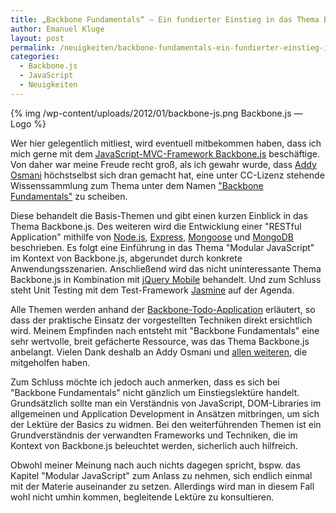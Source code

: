 ```yaml
---
title: „Backbone Fundamentals“ – Ein fundierter Einstieg in das Thema Backbone.js
author: Emanuel Kluge
layout: post
permalink: /neuigkeiten/backbone-fundamentals-ein-fundierter-einstieg-in-das-thema-backbone-js/
categories:
  - Backbone.js
  - JavaScript
  - Neuigkeiten
---
```


{% img /wp-content/uploads/2012/01/backbone-js.png Backbone.js &mdash; Logo %}

Wer hier gelegentlich mitliest, wird eventuell mitbekommen haben, dass ich mich gerne mit dem [JavaScript-MVC-Framework Backbone.js][backbone] beschäftige. Von daher war meine Freude recht groß, als ich gewahr wurde, dass [Addy Osmani][addyosmani] höchstselbst sich dran gemacht hat, eine unter CC-Lizenz stehende Wissenssammlung zum Thema unter dem Namen ["Backbone Fundamentals"][backbone_fundamentals] zu scheiben.

Diese behandelt die Basis-Themen und gibt einen kurzen Einblick in das Thema Backbone.js. Des weiteren wird die Entwicklung einer "RESTful Application" mithilfe von [Node.js][nodejs], [Express][expressjs], [Mongoose][mongoosejs] und [MongoDB][mongodb] beschrieben. Es folgt eine Einführung in das Thema "Modular JavaScript" im Kontext von Backbone.js, abgerundet durch konkrete Anwendungsszenarien. Anschließend wird das nicht uninteressante Thema Backbone.js in Kombination mit [jQuery Mobile][jquerymobile] behandelt. Und zum Schluss steht Unit Testing mit dem Test-Framework [Jasmine][jasmine] auf der Agenda.

Alle Themen werden anhand der [Backbone-Todo-Application][backbone_todo] erläutert, so dass der praktische Einsatz der vorgestellten Techniken direkt ersichtlich wird. Meinem Empfinden nach entsteht mit "Backbone Fundamentals" eine sehr wertvolle, breit gefächerte Ressource, was das Thema Backbone.js anbelangt. Vielen Dank deshalb an Addy Osmani und [allen weiteren][contributors], die mitgeholfen haben.

Zum Schluss möchte ich jedoch auch anmerken, dass es sich bei "Backbone Fundamentals" nicht gänzlich um Einstiegslektüre handelt. Grundsätzlich sollte man ein Verständnis von JavaScript, DOM-Libraries im allgemeinen und Application Development in Ansätzen mitbringen, um sich der Lektüre der Basics zu widmen. Bei den weiterführenden Themen ist ein Grundverständnis der verwandten Frameworks und Techniken, die im Kontext von Backbone.js beleuchtet werden, sicherlich auch hilfreich.

Obwohl meiner Meinung nach auch nichts dagegen spricht, bspw. das Kapitel "Modular JavaScript" zum Anlass zu nehmen, sich endlich einmal mit der Materie auseinander zu setzen. Allerdings wird man in diesem Fall wohl nicht umhin kommen, begleitende Lektüre zu konsultieren.

[backbone]: http://documentcloud.github.com/backbone/
[addyosmani]: http://addyosmani.com/
[backbone_fundamentals]: https://github.com/addyosmani/backbone-fundamentals
[nodejs]: http://nodejs.org/
[expressjs]: http://expressjs.com/
[mongoosejs]: http://mongoosejs.com/
[mongodb]: http://www.mongodb.org/
[jquerymobile]: http://jquerymobile.com/
[jasmine]: http://pivotal.github.com/jasmine/
[backbone_todo]: https://github.com/addyosmani/backbone-todo
[contributors]: https://github.com/addyosmani/backbone-fundamentals/contributors
